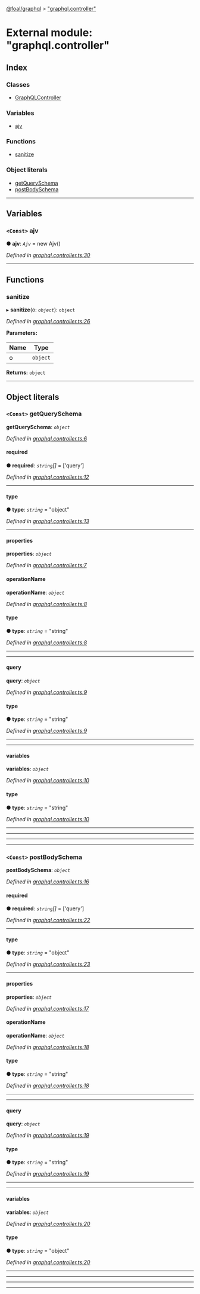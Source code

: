 [@foal/graphql](../README.md) > ["graphql.controller"](../modules/_graphql_controller_.md)

# External module: "graphql.controller"

## Index

### Classes

* [GraphQLController](../classes/_graphql_controller_.graphqlcontroller.md)

### Variables

* [ajv](_graphql_controller_.md#ajv)

### Functions

* [sanitize](_graphql_controller_.md#sanitize)

### Object literals

* [getQuerySchema](_graphql_controller_.md#getqueryschema)
* [postBodySchema](_graphql_controller_.md#postbodyschema)

---

## Variables

<a id="ajv"></a>

### `<Const>` ajv

**● ajv**: *`Ajv`* =  new Ajv()

*Defined in [graphql.controller.ts:30](https://github.com/FoalTS/foal/blob/aac11366/packages/graphql/src/graphql.controller.ts#L30)*

___

## Functions

<a id="sanitize"></a>

###  sanitize

▸ **sanitize**(o: *`object`*): `object`

*Defined in [graphql.controller.ts:26](https://github.com/FoalTS/foal/blob/aac11366/packages/graphql/src/graphql.controller.ts#L26)*

**Parameters:**

| Name | Type |
| ------ | ------ |
| o | `object` |

**Returns:** `object`

___

## Object literals

<a id="getqueryschema"></a>

### `<Const>` getQuerySchema

**getQuerySchema**: *`object`*

*Defined in [graphql.controller.ts:6](https://github.com/FoalTS/foal/blob/aac11366/packages/graphql/src/graphql.controller.ts#L6)*

<a id="getqueryschema.required"></a>

####  required

**● required**: *`string`[]* =  ['query']

*Defined in [graphql.controller.ts:12](https://github.com/FoalTS/foal/blob/aac11366/packages/graphql/src/graphql.controller.ts#L12)*

___
<a id="getqueryschema.type"></a>

####  type

**● type**: *`string`* = "object"

*Defined in [graphql.controller.ts:13](https://github.com/FoalTS/foal/blob/aac11366/packages/graphql/src/graphql.controller.ts#L13)*

___
<a id="getqueryschema.properties"></a>

####  properties

**properties**: *`object`*

*Defined in [graphql.controller.ts:7](https://github.com/FoalTS/foal/blob/aac11366/packages/graphql/src/graphql.controller.ts#L7)*

<a id="getqueryschema.properties.operationname"></a>

####  operationName

**operationName**: *`object`*

*Defined in [graphql.controller.ts:8](https://github.com/FoalTS/foal/blob/aac11366/packages/graphql/src/graphql.controller.ts#L8)*

<a id="getqueryschema.properties.operationname.type-1"></a>

####  type

**● type**: *`string`* = "string"

*Defined in [graphql.controller.ts:8](https://github.com/FoalTS/foal/blob/aac11366/packages/graphql/src/graphql.controller.ts#L8)*

___

___
<a id="getqueryschema.properties.query"></a>

####  query

**query**: *`object`*

*Defined in [graphql.controller.ts:9](https://github.com/FoalTS/foal/blob/aac11366/packages/graphql/src/graphql.controller.ts#L9)*

<a id="getqueryschema.properties.query.type-2"></a>

####  type

**● type**: *`string`* = "string"

*Defined in [graphql.controller.ts:9](https://github.com/FoalTS/foal/blob/aac11366/packages/graphql/src/graphql.controller.ts#L9)*

___

___
<a id="getqueryschema.properties.variables"></a>

####  variables

**variables**: *`object`*

*Defined in [graphql.controller.ts:10](https://github.com/FoalTS/foal/blob/aac11366/packages/graphql/src/graphql.controller.ts#L10)*

<a id="getqueryschema.properties.variables.type-3"></a>

####  type

**● type**: *`string`* = "string"

*Defined in [graphql.controller.ts:10](https://github.com/FoalTS/foal/blob/aac11366/packages/graphql/src/graphql.controller.ts#L10)*

___

___

___

___
<a id="postbodyschema"></a>

### `<Const>` postBodySchema

**postBodySchema**: *`object`*

*Defined in [graphql.controller.ts:16](https://github.com/FoalTS/foal/blob/aac11366/packages/graphql/src/graphql.controller.ts#L16)*

<a id="postbodyschema.required-1"></a>

####  required

**● required**: *`string`[]* =  ['query']

*Defined in [graphql.controller.ts:22](https://github.com/FoalTS/foal/blob/aac11366/packages/graphql/src/graphql.controller.ts#L22)*

___
<a id="postbodyschema.type-4"></a>

####  type

**● type**: *`string`* = "object"

*Defined in [graphql.controller.ts:23](https://github.com/FoalTS/foal/blob/aac11366/packages/graphql/src/graphql.controller.ts#L23)*

___
<a id="postbodyschema.properties-1"></a>

####  properties

**properties**: *`object`*

*Defined in [graphql.controller.ts:17](https://github.com/FoalTS/foal/blob/aac11366/packages/graphql/src/graphql.controller.ts#L17)*

<a id="postbodyschema.properties-1.operationname-1"></a>

####  operationName

**operationName**: *`object`*

*Defined in [graphql.controller.ts:18](https://github.com/FoalTS/foal/blob/aac11366/packages/graphql/src/graphql.controller.ts#L18)*

<a id="postbodyschema.properties-1.operationname-1.type-5"></a>

####  type

**● type**: *`string`* = "string"

*Defined in [graphql.controller.ts:18](https://github.com/FoalTS/foal/blob/aac11366/packages/graphql/src/graphql.controller.ts#L18)*

___

___
<a id="postbodyschema.properties-1.query-1"></a>

####  query

**query**: *`object`*

*Defined in [graphql.controller.ts:19](https://github.com/FoalTS/foal/blob/aac11366/packages/graphql/src/graphql.controller.ts#L19)*

<a id="postbodyschema.properties-1.query-1.type-6"></a>

####  type

**● type**: *`string`* = "string"

*Defined in [graphql.controller.ts:19](https://github.com/FoalTS/foal/blob/aac11366/packages/graphql/src/graphql.controller.ts#L19)*

___

___
<a id="postbodyschema.properties-1.variables-1"></a>

####  variables

**variables**: *`object`*

*Defined in [graphql.controller.ts:20](https://github.com/FoalTS/foal/blob/aac11366/packages/graphql/src/graphql.controller.ts#L20)*

<a id="postbodyschema.properties-1.variables-1.type-7"></a>

####  type

**● type**: *`string`* = "object"

*Defined in [graphql.controller.ts:20](https://github.com/FoalTS/foal/blob/aac11366/packages/graphql/src/graphql.controller.ts#L20)*

___

___

___

___

